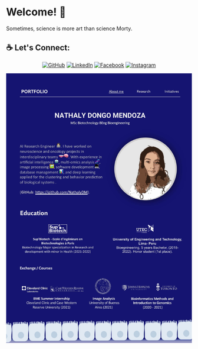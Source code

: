 
# Welcome! 👋
Sometimes, science is more art than science Morty. 

<h2>☕ Let's Connect: </h2>
<p align="center">
	<a href="https://github.com/NathalyDM"><img src="https://img.icons8.com/bubbles/50/000000/github.png" alt="GitHub"/></a>
	<a href="https://www.linkedin.com/in/nathaly-dongo-mendoza/"><img src="https://img.icons8.com/bubbles/50/000000/linkedin.png" alt="LinkedIn"/></a>
	<a href="https://www.facebook.com/nathalydongom/"><img src="https://img.icons8.com/bubbles/50/000000/facebook-new.png" alt="Facebook"/></a>
	<a href="https://www.instagram.com/dmnathaly/"><img src="https://img.icons8.com/bubbles/50/000000/instagram.png" alt="Instagram"/></a>
</p>

<img src=Portfolio/Portfolio-1.jpg>



